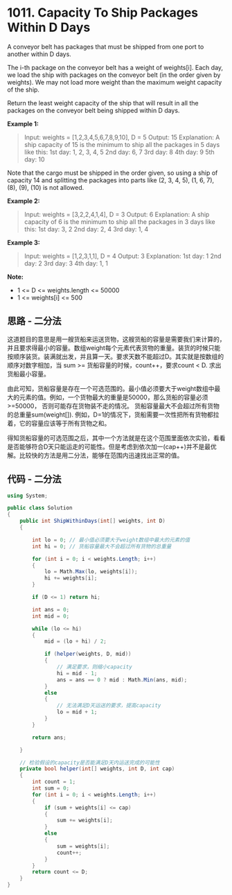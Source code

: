 # 1011. Capacity To Ship Packages Within D Days

A conveyor belt has packages that must be shipped from one port to another within D days.

The i-th package on the conveyor belt has a weight of weights[i].  Each day, we load the ship with packages on the conveyor belt (in the order given by weights). We may not load more weight than the maximum weight capacity of the ship.

Return the least weight capacity of the ship that will result in all the packages on the conveyor belt being shipped within D days.

**Example 1:**

> Input: weights = [1,2,3,4,5,6,7,8,9,10], D = 5
> Output: 15
> Explanation:
> A ship capacity of 15 is the minimum to ship all the packages in 5 days like this:
> 1st day: 1, 2, 3, 4, 5
> 2nd day: 6, 7
> 3rd day: 8
> 4th day: 9
> 5th day: 10

Note that the cargo must be shipped in the order given, so using a ship of capacity 14 and splitting the packages into parts like (2, 3, 4, 5), (1, 6, 7), (8), (9), (10) is not allowed.

**Example 2:**

> Input: weights = [3,2,2,4,1,4], D = 3
> Output: 6
> Explanation:
> A ship capacity of 6 is the minimum to ship all the packages in 3 days like this:
> 1st day: 3, 2
> 2nd day: 2, 4
> 3rd day: 1, 4

**Example 3:**

> Input: weights = [1,2,3,1,1], D = 4
> Output: 3
> Explanation:
> 1st day: 1
> 2nd day: 2
> 3rd day: 3
> 4th day: 1, 1

**Note:**

* 1 <= D <= weights.length <= 50000
* 1 <= weights[i] <= 500

## 思路 - 二分法

这道题目的意思是用一艘货船来运送货物，这艘货船的容量是需要我们来计算的，并且要求得最小的容量。数组weight每个元素代表货物的重量。装货的时候只能按顺序装货。装满就出发，并且算一天。要求天数不能超过D。其实就是按数组的顺序对数字相加，当 sum >= 货船容量的时候，count++，要求count < D. 求出 货船最小容量。

由此可知，货船容量是存在一个可选范围的。最小值必须要大于weight数组中最大的元素的值。例如，一个货物最大的重量是50000，那么货船的容量必须>=50000， 否则可能存在货物装不走的情况。
货船容量最大不会超过所有货物的总重量sum(weight[]). 例如，D=1的情况下，货船需要一次性把所有货物都拉着，它的容量应该等于所有货物之和。

得知货船容量的可选范围之后，其中一个方法就是在这个范围里面依次实验，看看是否能够符合D天只能运走的可能性。但是考虑到依次加一(cap++)并不是最优解。比较快的方法是用二分法，能够在范围内迅速找出正常的值。

## 代码 - 二分法

```csharp
using System;

public class Solution
{
    public int ShipWithinDays(int[] weights, int D)
    {

        int lo = 0; // 最小值必须要大于weight数组中最大的元素的值
        int hi = 0; // 货船容量最大不会超过所有货物的总重量

        for (int i = 0; i < weights.Length; i++)
        {
            lo = Math.Max(lo, weights[i]);
            hi += weights[i];
        }

        if (D <= 1) return hi;

        int ans = 0;
        int mid = 0;

        while (lo <= hi)
        {
            mid = (lo + hi) / 2;

            if (helper(weights, D, mid))
            {
                // 满足要求，则缩小capacity
                hi = mid - 1;
                ans = ans == 0 ? mid : Math.Min(ans, mid);
            }
            else
            {
                // 无法满足D天运送的要求，提高capacity
                lo = mid + 1;
            }
        }

        return ans;

    }

    // 检验假设的capacity是否能满足D天内运送完成的可能性
    private bool helper(int[] weights, int D, int cap)
    {
        int count = 1;
        int sum = 0;
        for (int i = 0; i < weights.Length; i++)
        {
            if (sum + weights[i] <= cap)
            {
                sum += weights[i];
            }
            else
            {
                sum = weights[i];
                count++;
            }
        }
        return count <= D;
    }
}
```
